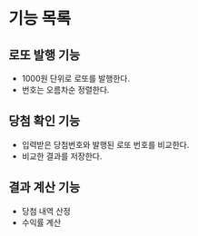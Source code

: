 # 기능 목록

## 로또 발행 기능

- 1000원 단위로 로또를 발행한다.
- 번호는 오름차순 정렬한다.

## 당첨 확인 기능

- 입력받은 당첨번호와 발행된 로또 번호를 비교한다.
- 비교한 결과를 저장한다.

## 결과 계산 기능

- 당첨 내역 산정
- 수익률 계산
